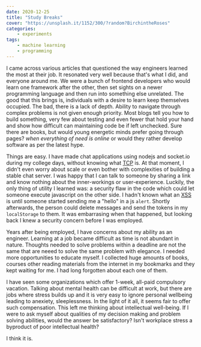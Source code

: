 ```yaml
---
date: 2020-12-25
title: "Study Breaks"
cover: "https://unsplash.it/1152/300/?random?BirchintheRoses"
categories:
    - experiments
tags:
    - machine learning
    - programming
---
```

I came across various articles that questioned the way engineers learned the most at their job. It resonated very well because that's what I did, and everyone around me.
We were a bunch of frontend developers who would learn one framework after the other, then set sights on a newer programming language and then run into something else unrelated.
The good that this brings is, individuals with a desire to learn keep themselves occupied. The bad, there is a lack of depth. Ability to navigate through complex problems is
not given enough priority. Most blogs tell you how to build something, very few about testing and even fewer that hold your hand and show how difficult can maintaining code be if left unchecked. Sure there are books, but would young energetic minds prefer going through pages? _when everything of need is online_ or would they rather develop software as per the latest hype.

Things are easy. I have made chat applications using nodejs and socket.io during my college days, without knowing what [TCP](https://en.wikipedia.org/wiki/Transmission_Control_Protocol) is. At that moment, I didn't even worry about scale or even bother with complexities of building a stable chat server. I was happy that I can talk to someone by sharing a link and know nothing about the inner-workings or user-experience. Luckily, the only thing of utility I learned was: a security flaw in the code which could let someone execute javascript on the other side. I hadn't known what an [XSS](https://owasp.org/www-community/attacks/xss/) is until someone started sending me a "hello" in a js `alert`. Shortly afterwards, the person could delete messages and send the tokens in my `localStorage` to them. It was embarrasing when that happened, but looking back I knew a security concern before I was employed.

Years after being employed, I have concerns about my ability as an engineer. Learning at a job became difficult as time is not abundant in nature. Thoughts needed to solve problems within a deadline are not the same that are neeed to solve the same problem with elegance. I needed more opportunities to educate myself. I collected huge amounts of books, courses other reading materials from the internet in my bookmarks and they kept waiting for me. I had long forgotten about each one of them.

I have seen some organizations which offer 1-week, all-paid compulsory vacation. Talking about mental health can be difficult at work, but there are jobs where stress builds up and it is very easy to ignore personal wellbeing leading to anexiety, sleeplessness. In the light of it all, it seems fair to offer such compensation. This left me thinking about intellectual well-being. If I were to ask myself about qualities of my decision making and problem solving abilities, would the answer be satisfactory? Isn't workplace stress a byproduct of poor intellectual health? 

I think it is.